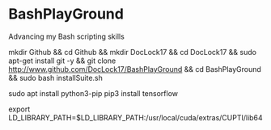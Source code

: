 # BashPlayGround
Advancing my Bash scripting skills

mkdir Github && cd Github && mkdir DocLock17 && cd DocLock17 && sudo apt-get install git -y && git clone http://www.github.com/DocLock17/BashPlayGround && cd BashPlayGround && sudo bash installSuite.sh



sudo apt install python3-pip
pip3 install tensorflow

export LD_LIBRARY_PATH=$LD_LIBRARY_PATH:/usr/local/cuda/extras/CUPTI/lib64
